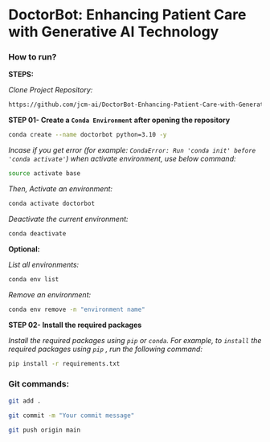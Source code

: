 # DoctorBot: Enhancing Patient Care with Generative AI Technology

### How to run?
**STEPS:**

*Clone Project Repository:*

```Bash
https://github.com/jcm-ai/DoctorBot-Enhancing-Patient-Care-with-Generative-AI-Technology.git
```

**STEP 01- Create a `Conda Environment` after opening the repository**

```Bash
conda create --name doctorbot python=3.10 -y
```
*Incase if you get error (for example: `CondaError: Run 'conda init' before 'conda activate'`) when activate environment, use below command:*
```Bash
source activate base
```
*Then, Activate an environment:*
```Bash
conda activate doctorbot
```
*Deactivate the current environment:*
```Bash
conda deactivate
```
**Optional:**

*List all environments:*
```Bash
conda env list
```
*Remove an environment:*
```Bash
conda env remove -n "environment name"
```

**STEP 02- Install the required packages**

*Install the required packages using `pip` or `conda`. For example, to `install` the required packages using `pip` , run the following command:*
```Bash
pip install -r requirements.txt
```

### Git commands:
```Bash
git add .
```
```Bash
git commit -m "Your commit message"
```
```Bash
git push origin main
```

